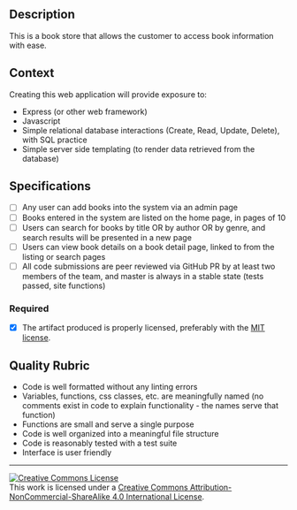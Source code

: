 ## Description

This is a book store that allows the customer to access book information with ease.

## Context

Creating this web application will provide exposure to:
* Express (or other web framework)
* Javascript
* Simple relational database interactions (Create, Read, Update, Delete), with SQL practice
* Simple server side templating (to render data retrieved from the database)

## Specifications

- [ ] Any user can add books into the system via an admin page
- [ ] Books entered in the system are listed on the home page, in pages of 10
- [ ] Users can search for books by title OR by author OR by genre, and search results will be presented in a new page
- [ ] Users can view book details on a book detail page, linked to from the listing or search pages
- [ ] All code submissions are peer reviewed via GitHub PR by at least two members of the team, and master is always in a stable state (tests passed, site functions)

### Required

- [x] The artifact produced is properly licensed, preferably with the [MIT license][mit-license].

## Quality Rubric

- Code is well formatted without any linting errors
- Variables, functions, css classes, etc. are meaningfully named (no comments exist in code to explain functionality - the names serve that function)
- Functions are small and serve a single purpose
- Code is well organized into a meaningful file structure
- Code is reasonably tested with a test suite
- Interface is user friendly

---

<!-- LICENSE -->

<a rel="license" href="http://creativecommons.org/licenses/by-nc-sa/4.0/"><img alt="Creative Commons License" style="border-width:0" src="https://i.creativecommons.org/l/by-nc-sa/4.0/80x15.png" /></a>
<br />This work is licensed under a <a rel="license" href="http://creativecommons.org/licenses/by-nc-sa/4.0/">Creative Commons Attribution-NonCommercial-ShareAlike 4.0 International License</a>.

[mit-license]: https://opensource.org/licenses/MIT

